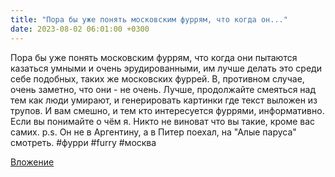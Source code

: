 ```yaml
---
title: "Пора бы уже понять московским фуррям, что когда он..."
date: 2023-08-02 06:01:00 +0300
---
```


Пора бы уже понять московским фуррям, что когда они пытаются казаться умными и очень эрудированными, им лучше делать это среди себе подобных, таких же московских фуррей. В, противном случае, очень заметно, что они - не очень.
Лучше, продолжайте смеяться над тем как люди умирают, и генерировать картинки где текст выложен из трупов. И вам смешно, и тем кто интересуется фуррями, информативно. Если вы понимайте о чём я. Никто не виноват что вы такие, кроме вас самих.
p.s. Он не в Аргентину, а в Питер поехал, на "Алые паруса" смотреть.
#фурри #furry #москва

[Вложение](https://vk.com/photo41076938_457250133)
